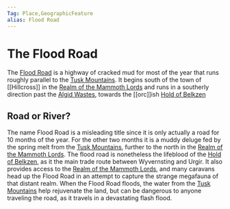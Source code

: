 ```yaml
---
Tag: Place,GeographicFeature
alias: Flood Road
---
```

# The Flood Road
The [Flood Road](https://pathfinderwiki.com/wiki/Flood_Road) is a highway of cracked mud for most of the year that runs roughly parallel to the [Tusk Mountains](Tusk-Mountains). It begins south of the town of [[Hillcross]] in the [Realm of the Mammoth Lords](Realm-of-the-Mammoth-Lords) and runs in a southerly direction past the [Algid Wastes](Algid-Wastes), towards the [[orc]]ish [Hold of Belkzen](Hold-of-Belkzen)

## Road or River?
The name Flood Road is a misleading title since it is only actually a road for 10 months of the year. For the other two months it is a muddy deluge fed by the spring melt from the [Tusk Mountains](Tusk-Mountains), further to the north in the [Realm of the Mammoth Lords](Realm-of-the-Mammoth-Lords). The flood road is nonetheless the lifeblood of the [Hold of Belkzen](Hold-of-Belkzen), as it the main trade route between Wyvernsting and Urgir. It also provides access to the [Realm of the Mammoth Lords](Realm-of-the-Mammoth-Lords), and many caravans head up the Flood Road in an attempt to capture the strange megafauna of that distant realm. When the Flood Road floods, the water from the [Tusk Mountains](Tusk-Mountains) help rejuvenate the land, but can be dangerous to anyone traveling the road, as it travels in a devastating flash flood. 